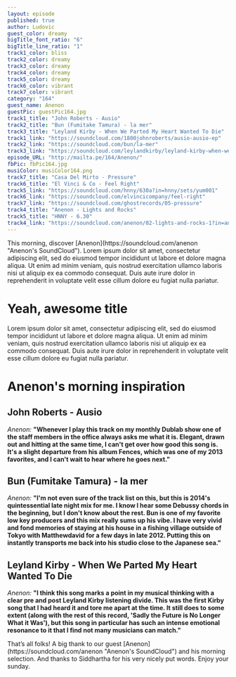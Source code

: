 ```yaml
---
layout: episode
published: true
author: Ludovic
guest_color: dreamy
bigTitle_font_ratio: "6"
bigTitle_line_ratio: "1"
track1_color: bliss
track2_color: dreamy
track3_color: dreamy
track4_color: dreamy
track5_color: dreamy
track6_color: vibrant
track7_color: vibrant
category: "164"
guest_name: Anenon
guestPic: guestPic164.jpg
track1_title: "John Roberts - Ausio"
track2_title: "Bun (Fumitake Tamura) - la mer"
track3_title: "Leyland Kirby - When We Parted My Heart Wanted To Die"
track1_link: "https://soundcloud.com/1800johnroberts/ausio-ausio-ep"
track2_link: "https://soundcloud.com/bun/la-mer"
track3_link: "https://soundcloud.com/leylandkirby/leyland-kirby-when-we-parted-my-heart-wanted-to-die"
episode_URL: "http://mailta.pe/164/Anenon/"
fbPic: fbPic164.jpg
musiColor: musiColor164.png
track7_title: "Casa Del Mirto - Pressure"
track6_title: "El Vinci & Co - Feel Right"
track5_link: "https://soundcloud.com/hnny/630a?in=hnny/sets/yum001"
track6_link: "https://soundcloud.com/elvincicompany/feel-right"
track7_link: "https://soundcloud.com/ghostrecords/05-pressure"
track4_title: "Anenon - Lights and Rocks"
track5_title: "HNNY - 6.30"
track4_link: "https://soundcloud.com/anenon/02-lights-and-rocks-1?in=anenon/sets/sagrada-1"
---
```


<p id="introduction">This morning, discover [Anenon](https://soundcloud.com/anenon "Anenon's SoundCloud"). Lorem ipsum dolor sit amet, consectetur adipiscing elit, sed do eiusmod tempor incididunt ut labore et dolore magna aliqua. Ut enim ad minim veniam, quis nostrud exercitation ullamco laboris nisi ut aliquip ex ea commodo consequat. Duis aute irure dolor in reprehenderit in voluptate velit esse cillum dolore eu fugiat nulla pariatur.</p>

# Yeah, awesome title

Lorem ipsum dolor sit amet, consectetur adipiscing elit, sed do eiusmod tempor incididunt ut labore et dolore magna aliqua. Ut enim ad minim veniam, quis nostrud exercitation ullamco laboris nisi ut aliquip ex ea commodo consequat. Duis aute irure dolor in reprehenderit in voluptate velit esse cillum dolore eu fugiat nulla pariatur.

# Anenon's morning inspiration
 
## John Roberts - Ausio
_Anenon:_ **"**Whenever I play this track on my monthly Dublab show one of the staff members in the office always asks me what it is. Elegant, drawn out and hitting at the same time, I can't get over how good this song is. It's a slight departure from his album Fences, which was one of my 2013 favorites, and I can't wait to hear where he goes next.**"**
 
## Bun (Fumitake Tamura) - la mer
_Anenon:_ **"**I'm not even sure of the track list on this, but this is 2014's quintessential late night mix for me. I know I hear some Debussy chords in the beginning, but I don't know about the rest. Bun is one of my favorite low key producers and this mix really sums up his vibe. I have very vivid and fond memories of staying at his house in a fishing village outside of Tokyo with Matthewdavid for a few days in late 2012. Putting this on instantly transports me back into his studio close to the Japanese sea.**"**
 
## Leyland Kirby - When We Parted My Heart Wanted To Die
_Anenon:_ **"**I think this song marks a point in my musical thinking with a clear pre and post Leyland Kirby listening divide. This was the first Kirby song that I had heard it and tore me apart at the time. It still does to some extent (along with the rest of this record, 'Sadly the Future is No Longer What it Was'), but this song in particular has such an intense emotional resonance to it that I find not many musicians can match.**"** 
 
<p id="outroduction">
That’s all folks! A big thank to our guest [Anenon](https://soundcloud.com/anenon "Anenon's SoundCloud") and his morning selection. And thanks to Siddhartha for his very nicely put words.
Enjoy your sunday.
</p>